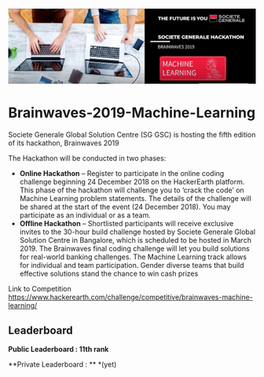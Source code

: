 ![title](bw.JPG)

# Brainwaves-2019-Machine-Learning

Societe Generale Global Solution Centre (SG GSC) is hosting the fifth edition of its hackathon, Brainwaves 2019

The Hackathon will be conducted in two phases:

* **Online Hackathon** – Register to participate in the online coding challenge beginning 24 December 2018 on the HackerEarth platform. This phase of the hackathon will challenge you to ‘crack the code’ on Machine Learning problem statements. The details of the challenge will be shared at the start of the event (24 December 2018). You may participate as an individual or as a team.
* **Offline Hackathon** – Shortlisted participants will receive exclusive invites to the 30-hour build challenge hosted by Societe Generale Global Solution Centre in Bangalore, which is scheduled to be hosted in March 2019. The Brainwaves final coding challenge will let you build solutions for real-world banking challenges. The Machine Learning track allows for individual and team participation. Gender diverse teams that build effective solutions stand the chance to win cash prizes

Link to Competition
https://www.hackerearth.com/challenge/competitive/brainwaves-machine-learning/

## Leaderboard

**Public Leaderboard : 11th rank**

**Private Leaderboard : ** *(yet)


